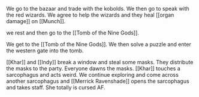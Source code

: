 We go to the bazaar and trade with the kobolds. We then go to speak with the red wizards. We agree to help the wizards and they heal [[organ damage]] on [[Munch]].

we rest and then go to the [[Tomb of the Nine Gods]].

We get to the [[Tomb of the Nine Gods]]. We then solve a puzzle and enter the western gate into the tomb. 

[[Khar]] and [[Indy]] break a window and steal some masks. They distribute the masks to the party. Everyone dawns the masks. [[Khar]] touches a sarcophagus and acts weird. We continue exploring and come across another sarcophagus and [[Merrick Ravenshade]] opens the sarcophagus and takes staff. She totally is cursed AF.